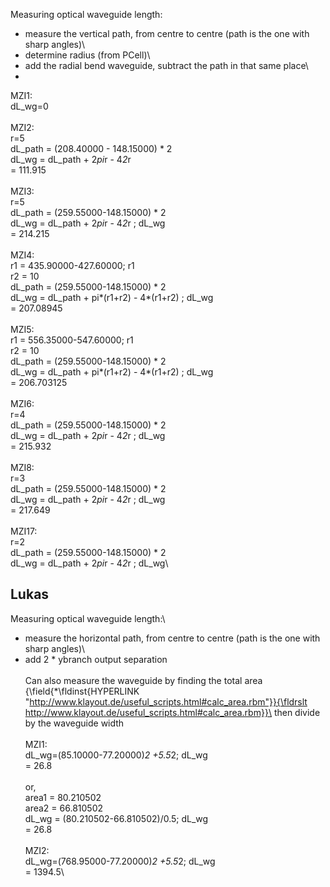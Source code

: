 Measuring optical waveguide length:
- measure the vertical path, from centre to centre  (path is the one with sharp angles)\
- determine radius (from PCell)\
- add the radial bend waveguide, subtract the path in that same place\
-
MZI1:\
dL_wg=0\
\
MZI2: \
r=5\
dL_path = (208.40000 - 148.15000) * 2\
dL_wg = dL_path + 2*pi*r - 4*2*r \
= 111.915\
\
MZI3:\
r=5\
dL_path = (259.55000-148.15000) * 2\
dL_wg = dL_path + 2*pi*r - 4*2*r ; dL_wg\
= 214.215\
\
MZI4:\
r1 = 435.90000-427.60000; r1\
r2 = 10\
dL_path = (259.55000-148.15000) * 2\
dL_wg = dL_path + pi*(r1+r2) - 4*(r1+r2) ; dL_wg\
= 207.08945\
\
MZI5: \
r1 = 556.35000-547.60000; r1\
r2 = 10\
dL_path = (259.55000-148.15000) * 2\
dL_wg = dL_path + pi*(r1+r2) - 4*(r1+r2) ; dL_wg\
= 206.703125\
\
MZI6:\
r=4\
dL_path = (259.55000-148.15000) * 2\
dL_wg = dL_path + 2*pi*r - 4*2*r ; dL_wg\
= 215.932\
\
MZI8:\
r=3\
dL_path = (259.55000-148.15000) * 2\
dL_wg = dL_path + 2*pi*r - 4*2*r ; dL_wg\
= 217.649\
\
MZI17:\
r=2\
dL_path = (259.55000-148.15000) * 2\
dL_wg = dL_path + 2*pi*r - 4*2*r ; dL_wg\


## Lukas

Measuring optical waveguide length:\
- measure the horizontal path, from centre to centre  (path is the one with sharp angles)\
- add 2 * ybranch output separation\
\
Can also measure the waveguide by finding the total area\
{\field{\*\fldinst{HYPERLINK "http://www.klayout.de/useful_scripts.html#calc_area.rbm"}}{\fldrslt http://www.klayout.de/useful_scripts.html#calc_area.rbm}}\
then divide by the waveguide width\
\
MZI1:\
dL_wg=(85.10000-77.20000)*2  +5.5*2; dL_wg\
= 26.8\
\
or, \
area1 = 80.210502\
area2 = 66.810502\
dL_wg = (80.210502-66.810502)/0.5; dL_wg\
= 26.8\
\
MZI2:\
dL_wg=(768.95000-77.20000)*2 +5.5*2; dL_wg\
= 1394.5\
